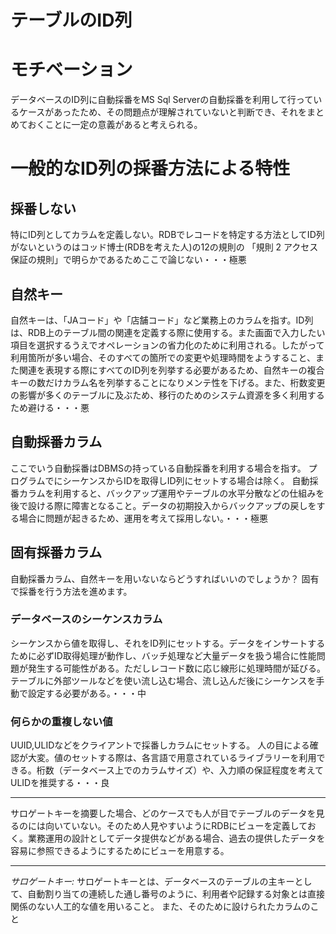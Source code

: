 テーブルのID列
====
# モチベーション
データベースのID列に自動採番をMS Sql Serverの自動採番を利用して行っているケースがあったため、その問題点が理解されていないと判断でき、それをまとめておくことに一定の意義があると考えられる。

# 一般的なID列の採番方法による特性

## 採番しない
特にID列としてカラムを定義しない。RDBでレコードを特定する方法としてID列がないというのはコッド博士(RDBを考えた人)の12の規則の 「規則 2 アクセス保証の規則」で明らかであるためここで論じない・・・極悪

## 自然キー
自然キーは、「JAコード」や「店舗コード」など業務上のカラムを指す。ID列は、RDB上のテーブル間の関連を定義する際に使用する。また画面で入力したい項目を選択するうえでオペレーションの省力化のために利用される。したがって利用箇所が多い場合、そのすべての箇所での変更や処理時間をようすること、また関連を表現する際にすべてのID列を列挙する必要があるため、自然キーの複合キーの数だけカラム名を列挙することになりメンテ性を下げる。また、桁数変更の影響が多くのテーブルに及ぶため、移行のためのシステム資源を多く利用するため避ける・・・悪

## 自動採番カラム
ここでいう自動採番はDBMSの持っている自動採番を利用する場合を指す。
プログラムでにシーケンスからIDを取得しID列にセットする場合は除く。
自動採番カラムを利用すると、バックアップ運用やテーブルの水平分散などの仕組みを後で設ける際に障害となること。データの初期投入からバックアップの戻しをする場合に問題が起きるため、運用を考えて採用しない。・・・極悪

## 固有採番カラム
自動採番カラム、自然キーを用いないならどうすればいいのでしょうか？
固有で採番を行う方法を進めます。

### データベースのシーケンスカラム
シーケンスから値を取得し、それをID列にセットする。データをインサートするために必ずID取得処理が動作し、バッチ処理など大量データを扱う場合に性能問題が発生する可能性がある。ただしレコード数に応じ線形に処理時間が延びる。テーブルに外部ツールなどを使い流し込む場合、流し込んだ後にシーケンスを手動で設定する必要がある。・・・中

### 何らかの重複しない値
UUID,ULIDなどをクライアントで採番しカラムにセットする。
人の目による確認が大変。値のセットする際は、各言語で用意されているライブラリーを利用できる。桁数（データベース上でのカラムサイズ）や、入力順の保証程度を考えてULIDを推奨する・・・良

---
サロゲートキーを摘要した場合、どのケースでも人が目でテーブルのデータを見るのには向いていない。そのため人見やすいようにRDBにビューを定義しておく。業務運用の設計としてデータ提供などがある場合、過去の提供したデータを容易に参照できるようにするためにビューを用意する。

---
_サロゲートキー:_
サロゲートキーとは、データベースのテーブルの主キーとして、自動割り当ての連続した通し番号のように、利用者や記録する対象とは直接関係のない人工的な値を用いること。 また、そのために設けられたカラムのこと